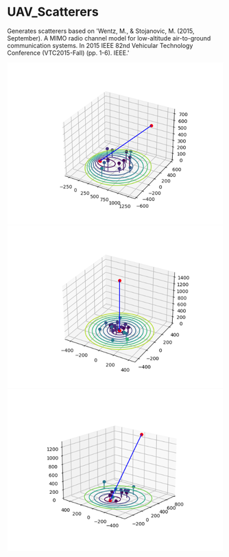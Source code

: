 # UAV_Scatterers

Generates scatterers based on 'Wentz, M., & Stojanovic, M. (2015, September). A MIMO radio channel model for low-altitude air-to-ground communication systems. In 2015 IEEE 82nd Vehicular Technology Conference (VTC2015-Fall) (pp. 1-6). IEEE.'


![](Figure_1.png)
![](Figure_2.png)
![](Figure_3.png)
